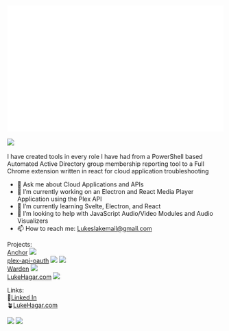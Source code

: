 ![](https://raw.githubusercontent.com/lukehagar/github-stats/master/generated/overview.svg#gh-dark-mode-only)

<img src="https://hits.seeyoufarm.com/api/count/incr/badge.svg?url=https%3A%2F%2Fgithub.com%2Flukehagar1212%2Fhit-counter" />

I have created tools in every role I have had from a PowerShell based Automated Active Directory group membership reporting tool to a Full Chrome extension written in react for cloud application troubleshooting

- 💬 Ask me about Cloud Applications and APIs
- 🔭 I’m currently working on an Electron and React Media Player Application using the Plex API
- 🌱 I’m currently learning Svelte, Electron, and React
- 🤔 I’m looking to help with JavaScript Audio/Video Modules and Audio Visualizers
- 📫 How to reach me: Lukeslakemail@gmail.com

Projects:  
 [Anchor](https://github.com/LukeHagar/Anchor "Anchor Chrome Extension") <img src="https://img.shields.io/lgtm/grade/javascript/github/LukeHagar/Anchor" />  
 [plex-api-oauth](https://github.com/LukeHagar/plex-api-oauth "Plex API JavaScript Module That Supports OAuth") <img src="https://img.shields.io/lgtm/grade/javascript/github/LukeHagar/plex-api-oauth" /> <img src="https://img.shields.io/npm/dw/plex-api-oauth" />  
 [Warden](https://github.com/LukeHagar/Warden "An Electron and React based Plex Music Player") <img src="https://img.shields.io/lgtm/grade/javascript/github/LukeHagar/Warden" />  
 [LukeHagar.com](https://github.com/LukeHagar/LukeHagar.com "My Website Repo - Hosted on Vercel") <img src="https://img.shields.io/lgtm/grade/javascript/github/LukeHagar/LukeHagar.com" />

Links:   
🔗[Linked In](https://www.linkedin.com/in/lukehagar/ "Luke Hagar's LinkedIn")  
🪴[LukeHagar.com](https://lukehagar.com/ "Luke Hagar's Website")  


<img src="https://activity-graph.herokuapp.com/graph?username=lukehagar&theme=minimal" />  
<img src="https://activity-graph.herokuapp.com/graph?username=luke-hagar-sp&theme=minimal" />  
